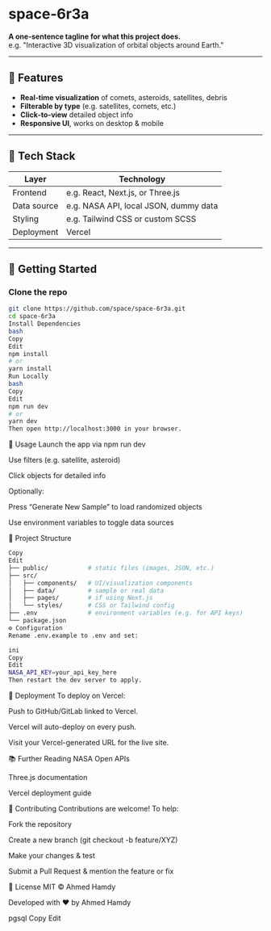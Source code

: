 # space‑6r3a

**A one‑sentence tagline for what this project does.**  
e.g. "Interactive 3D visualization of orbital objects around Earth."

---

## 🚀 Features

- **Real‑time visualization** of comets, asteroids, satellites, debris  
- **Filterable by type** (e.g. satellites, comets, etc.)
- **Click‑to‑view** detailed object info
- **Responsive UI**, works on desktop & mobile

---

## 🧰 Tech Stack

| Layer       | Technology                          |
|-------------|-------------------------------------|
| Frontend    | e.g. React, Next.js, or Three.js    |
| Data source | e.g. NASA API, local JSON, dummy data |
| Styling     | e.g. Tailwind CSS or custom SCSS   |
| Deployment  | Vercel                              |

---

## 🔧 Getting Started

### Clone the repo
```bash
git clone https://github.com/space/space‑6r3a.git
cd space‑6r3a
Install Dependencies
bash
Copy
Edit
npm install
# or
yarn install
Run Locally
bash
Copy
Edit
npm run dev
# or
yarn dev
Then open http://localhost:3000 in your browser.
```
🧩 Usage
Launch the app via npm run dev

Use filters (e.g. satellite, asteroid)

Click objects for detailed info

Optionally:

Press “Generate New Sample” to load randomized objects

Use environment variables to toggle data sources

📁 Project Structure
```bash
Copy
Edit
├── public/           # static files (images, JSON, etc.)
├── src/
│   ├── components/   # UI/visualization components
│   ├── data/         # sample or real data
│   ├── pages/        # if using Next.js
│   └── styles/       # CSS or Tailwind config
├── .env              # environment variables (e.g. for API keys)
└── package.json
⚙️ Configuration
Rename .env.example to .env and set:

ini
Copy
Edit
NASA_API_KEY=your_api_key_here
Then restart the dev server to apply.
```
🎨 Deployment
To deploy on Vercel:

Push to GitHub/GitLab linked to Vercel.

Vercel will auto-deploy on every push.

Visit your Vercel-generated URL for the live site.

📚 Further Reading
NASA Open APIs

Three.js documentation

Vercel deployment guide

🧡 Contributing
Contributions are welcome! To help:

Fork the repository

Create a new branch (git checkout -b feature/XYZ)

Make your changes & test

Submit a Pull Request & mention the feature or fix

📜 License
MIT © Ahmed Hamdy

Developed with ♥ by Ahmed Hamdy

pgsql
Copy
Edit
